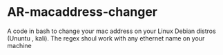 # AR-macaddress-changer
A code in bash to change your mac address on your Linux Debian distros (Ununtu , kali).
The regex shoul work with any ethernet name on your machine 
